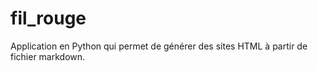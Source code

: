 # fil_rouge
Application en Python qui permet de générer des sites HTML à partir de fichier markdown.
